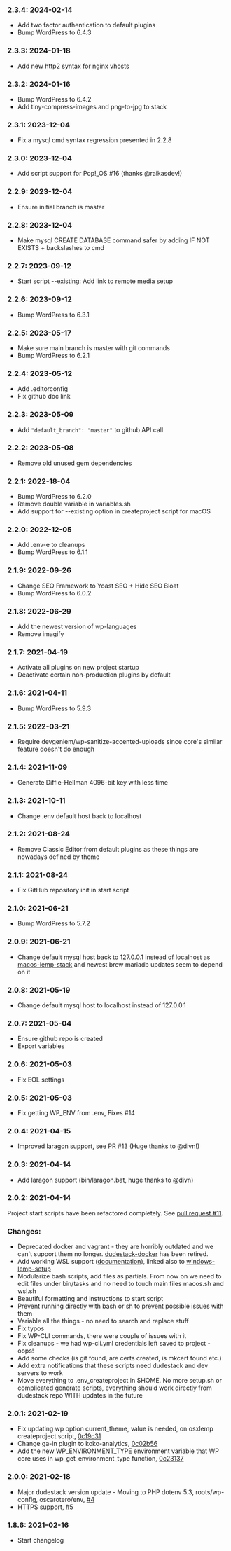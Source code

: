 ### 2.3.4: 2024-02-14

* Add two factor authentication to default plugins
* Bump WordPress to 6.4.3

### 2.3.3: 2024-01-18

* Add new http2 syntax for nginx vhosts

### 2.3.2: 2024-01-16

* Bump WordPress to 6.4.2
* Add tiny-compress-images and png-to-jpg to stack

### 2.3.1: 2023-12-04

* Fix a mysql cmd syntax regression presented in 2.2.8

### 2.3.0: 2023-12-04

* Add script support for Pop!_OS #16 (thanks @raikasdev!)

### 2.2.9: 2023-12-04

* Ensure initial branch is master

### 2.2.8: 2023-12-04

* Make mysql CREATE DATABASE command safer by adding IF NOT EXISTS + backslashes to cmd

### 2.2.7: 2023-09-12

* Start script --existing: Add link to remote media setup

### 2.2.6: 2023-09-12

* Bump WordPress to 6.3.1

### 2.2.5: 2023-05-17

* Make sure main branch is master with git commands
* Bump WordPress to 6.2.1

### 2.2.4: 2023-05-12

* Add .editorconfig
* Fix github doc link

### 2.2.3: 2023-05-09

* Add `"default_branch": "master"` to github API call

### 2.2.2: 2023-05-08

* Remove old unused gem dependencies

### 2.2.1: 2022-18-04

* Bump WordPress to 6.2.0
* Remove double variable in variables.sh
* Add support for --existing option in createproject script for macOS

### 2.2.0: 2022-12-05

* Add .env-e to cleanups
* Bump WordPress to 6.1.1

### 2.1.9: 2022-09-26

* Change SEO Framework to Yoast SEO + Hide SEO Bloat
* Bump WordPress to 6.0.2

### 2.1.8: 2022-06-29

* Add the newest version of wp-languages
* Remove imagify

### 2.1.7: 2021-04-19

* Activate all plugins on new project startup
* Deactivate certain non-production plugins by default

### 2.1.6: 2021-04-11

* Bump WordPress to 5.9.3

### 2.1.5: 2022-03-21

* Require devgeniem/wp-sanitize-accented-uploads since core's similar feature doesn't do enough

### 2.1.4: 2021-11-09

* Generate Diffie-Hellman 4096-bit key with less time

### 2.1.3: 2021-10-11

* Change .env default host back to localhost

### 2.1.2: 2021-08-24

* Remove Classic Editor from default plugins as these things are nowadays defined by theme

### 2.1.1: 2021-08-24

* Fix GitHub repository init in start script

### 2.1.0: 2021-06-21

* Bump WordPress to 5.7.2

### 2.0.9: 2021-06-21

* Change default mysql host back to 127.0.0.1 instead of localhost as [macos-lemp-stack](https://github.com/digitoimistodude/macos-lemp-setup) and newest brew mariadb updates seem to depend on it

### 2.0.8: 2021-05-19

* Change default mysql host to localhost instead of 127.0.0.1

### 2.0.7: 2021-05-04

* Ensure github repo is created
* Export variables

### 2.0.6: 2021-05-03

* Fix EOL settings

### 2.0.5: 2021-05-03

* Fix getting WP_ENV from .env, Fixes #14

### 2.0.4: 2021-04-15

* Improved laragon support, see PR #13 (Huge thanks to @divn!)

### 2.0.3: 2021-04-14

* Add laragon support (bin/laragon.bat, huge thanks to @divn)

### 2.0.2: 2021-04-14

Project start scripts have been refactored completely.
See [pull request #11](https://github.com/digitoimistodude/dudestack/pull/11).

### Changes:

- Deprecated docker and vagrant - they are horribly outdated and we can't support them no longer. [dudestack-docker](https://github.com/digitoimistodude/dudestack-docker) has been retired.
- Add working WSL support ([documentation](https://rolle.design/local-server-on-windows-10-for-wordpress-theme-development)), linked also to [windows-lemp-setup](https://github.com/digitoimistodude/windows-lemp-setup)
- Modularize bash scripts, add files as partials. From now on we need to edit files under bin/tasks and no need to touch main files macos.sh and wsl.sh
- Beautiful formatting and instructions to start script
- Prevent running directly with bash or sh to prevent possible issues with them
- Variable all the things - no need to search and replace stuff
- Fix typos
- Fix WP-CLI commands, there were couple of issues with it
- Fix cleanups - we had wp-cli.yml credentials left saved to project - oops!
- Add some checks (is git found, are certs created, is mkcert found etc.)
- Add extra notifications that these scripts need dudestack and dev servers to work
- Move everything to .env_createproject in $HOME. No more setup.sh or complicated generate scripts, everything should work directly from dudestack repo WITH updates in the future

### 2.0.1: 2021-02-19

* Fix updating wp option current_theme, value is needed, on osxlemp createproject script, [0c19c31](https://github.com/digitoimistodude/dudestack/commit/0c02b56fd8100b1e5ab164a34e740e606300b6bf)
* Change ga-in plugin to koko-analytics, [0c02b56](https://github.com/digitoimistodude/dudestack/commit/0c23137bb8182d214a04c8685a36598faab75663)
* Add the new WP_ENVIRONMENT_TYPE environment variable that WP core uses in wp_get_environment_type function, [0c23137](https://github.com/digitoimistodude/dudestack/commit/f832c884ab92d815ba13de780b8e6604bf6013ad)
### 2.0.0: 2021-02-18

* Major dudestack version update - Moving to PHP dotenv 5.3, roots/wp-config, oscarotero/env, [#4](https://github.com/digitoimistodude/dudestack/pull/4)
* HTTPS support, [#5](https://github.com/digitoimistodude/dudestack/pull/5)
### 1.8.6: 2021-02-16

* Start changelog

